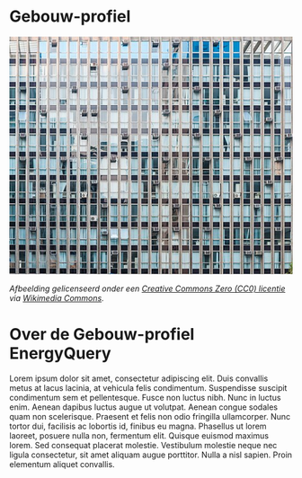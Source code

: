 # Gebouw-profiel
[![Building in Paulista Avenue 09](../assets/Building_in_Paulista_Avenue_09.jpg)](https://commons.wikimedia.org/wiki/File:Building_in_Paulista_Avenue_09.jpg)

*Afbeelding gelicenseerd onder een [Creative Commons Zero (CC0) licentie](https://creativecommons.org/publicdomain/zero/1.0/deed.en) via [Wikimedia Commons](https://commons.wikimedia.org/wiki/File:Building_in_Paulista_Avenue_09.jpg).*


# Over de Gebouw-profiel EnergyQuery
Lorem ipsum dolor sit amet, consectetur adipiscing elit. Duis convallis metus at lacus lacinia, at vehicula felis condimentum. Suspendisse suscipit condimentum sem et pellentesque. Fusce non luctus nibh. Nunc in luctus enim. Aenean dapibus luctus augue ut volutpat. Aenean congue sodales quam non scelerisque. Praesent et felis non odio fringilla ullamcorper. Nunc tortor dui, facilisis ac lobortis id, finibus eu magna. Phasellus ut lorem laoreet, posuere nulla non, fermentum elit. Quisque euismod maximus lorem. Sed consequat placerat molestie. Vestibulum molestie neque nec ligula consectetur, sit amet aliquam augue porttitor. Nulla a nisl sapien. Proin elementum aliquet convallis.

